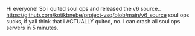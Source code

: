 Hi everyone! So i quited soul ops and released the v6 source..
https://github.com/kotikbnebe/project-vsq/blob/main/v6_source
soul ops sucks, if yall think that i ACTUALLY quited, no. I can crash all soul ops servers in 5 minutes.
